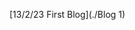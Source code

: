 <div style="width: 40%; padding: 20px; background-color: E6E6E6; float: left; margin-left: -50%; margin-top: -180px;">

<a href="./index.md">
    <img src="Images/Game Dev Icon.png" width=80px alt="Home">
  </a>

</div>


[13/2/23 First Blog](./Blog 1)



